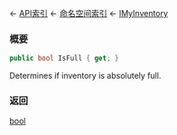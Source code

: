 ← [API索引](Api-Index) ← [命名空间索引](Namespace-Index) ← [IMyInventory](VRage.Game.ModAPI.Ingame.IMyInventory)

### 概要

```csharp
public bool IsFull { get; }
```

Determines if inventory is absolutely full.

### 返回

[bool](https://docs.microsoft.com/en-us/dotnet/api/System.Boolean?view=netframework-4.6)

